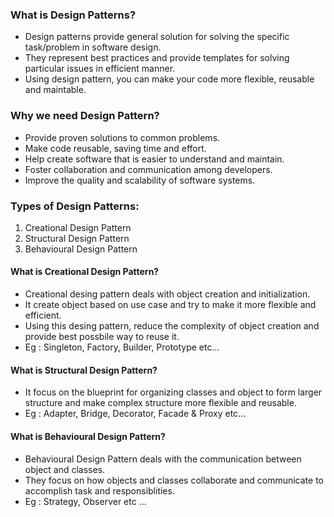 ### What is Design Patterns?
- Design patterns provide general solution for solving the specific task/problem in software design.
- They represent best practices and provide templates for solving particular issues in efficient manner.
- Using design pattern, you can make your code more flexible, reusable and maintable.

### Why we need Design Pattern?
- Provide proven solutions to common problems.
- Make code reusable, saving time and effort.
- Help create software that is easier to understand and maintain.
- Foster collaboration and communication among developers.
- Improve the quality and scalability of software systems.

### Types of Design Patterns:
1. Creational Design Pattern
2. Structural Design Pattern
3. Behavioural Design Pattern

#### What is Creational Design Pattern?
- Creational desing pattern deals with object creation and initialization.
- It create object based on use case and try to make it more flexible and efficient.
- Using this desing pattern, reduce the complexity of object creation and provide best possbile way to reuse it.
- Eg : Singleton, Factory, Builder, Prototype etc...

#### What is Structural Design Pattern?
- It focus on the blueprint for organizing classes and object to form larger structure and make complex structure more flexible and reusable.
- Eg : Adapter, Bridge, Decorator, Facade & Proxy etc...

#### What is Behavioural Design Pattern?
- Behavioural Design Pattern deals with the communication between object and classes.
- They focus on how objects and classes collaborate and communicate to accomplish task and responsiblities.
- Eg : Strategy, Observer etc ...
